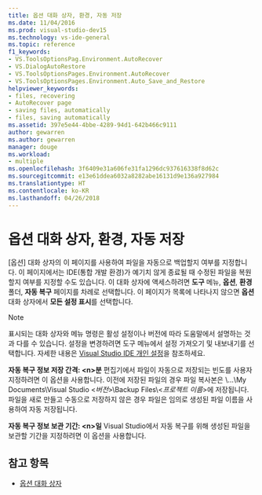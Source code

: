 ```yaml
---
title: 옵션 대화 상자, 환경, 자동 저장
ms.date: 11/04/2016
ms.prod: visual-studio-dev15
ms.technology: vs-ide-general
ms.topic: reference
f1_keywords:
- VS.ToolsOptionsPag.Environment.AutoRecover
- VS.DialogAutoRestore
- VS.ToolsOptionsPages.Environment.AutoRecover
- VS.ToolsOptionsPages.Environment.Auto_Save_and_Restore
helpviewer_keywords:
- files, recovering
- AutoRecover page
- saving files, automatically
- files, saving automatically
ms.assetid: 397e5e44-4bbe-4289-94d1-642b466c9111
author: gewarren
ms.author: gewarren
manager: douge
ms.workload:
- multiple
ms.openlocfilehash: 3f6409e31a606fe31fa1296dc937616338f8d62c
ms.sourcegitcommit: e13e61ddea6032a8282abe16131d9e136a927984
ms.translationtype: HT
ms.contentlocale: ko-KR
ms.lasthandoff: 04/26/2018
---
```

# <a name="autorecover-environment-options-dialog-box"></a>옵션 대화 상자, 환경, 자동 저장
[옵션] 대화 상자의 이 페이지를 사용하여 파일을 자동으로 백업할지 여부를 지정합니다. 이 페이지에서는 IDE(통합 개발 환경)가 예기치 않게 종료될 때 수정된 파일을 복원할지 여부를 지정할 수도 있습니다. 이 대화 상자에 액세스하려면 **도구** 메뉴, **옵션**, **환경** 폴더, **자동 복구** 페이지를 차례로 선택합니다. 이 페이지가 목록에 나타나지 않으면 **옵션** 대화 상자에서 **모든 설정 표시**를 선택합니다.

> [!NOTE]
> 표시되는 대화 상자와 메뉴 명령은 활성 설정이나 버전에 따라 도움말에서 설명하는 것과 다를 수 있습니다. 설정을 변경하려면 도구 메뉴에서 설정 가져오기 및 내보내기를 선택합니다. 자세한 내용은 [Visual Studio IDE 개인 설정](../../ide/personalizing-the-visual-studio-ide.md)을 참조하세요.

 **자동 복구 정보 저장 간격: \<n>분** 편집기에서 파일이 자동으로 저장되는 빈도를 사용자 지정하려면 이 옵션을 사용합니다. 이전에 저장된 파일의 경우 파일 복사본은 \\...\My Documents\Visual Studio \<*버전*>\Backup Files\\<*프로젝트 이름*>에 저장됩니다. 파일을 새로 만들고 수동으로 저장하지 않은 경우 파일은 임의로 생성된 파일 이름을 사용하여 자동 저장됩니다.

 **자동 복구 정보 보관 기간: \<n>일** Visual Studio에서 자동 복구를 위해 생성된 파일을 보관할 기간을 지정하려면 이 옵션을 사용합니다.

## <a name="see-also"></a>참고 항목

- [옵션 대화 상자](../../ide/reference/options-dialog-box-visual-studio.md)